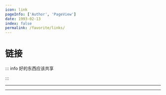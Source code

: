 ```yaml
---
icon: link
pageInfo: ['Author', 'PageView']
date: 1993-02-13
index: false
permalink: /favorite/links/
---
```


# 链接

::: info 好的东西应该共享

:::

---

<Catalog base='/favorite/links/' />

---
